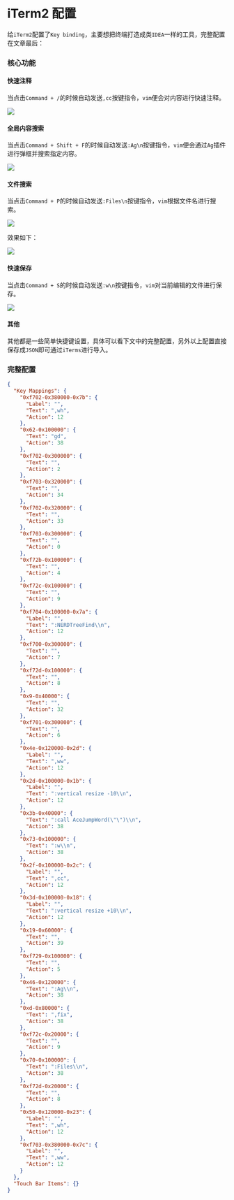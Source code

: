 # iTerm2 配置

给`iTerm2`配置了`Key binding`，主要想把终端打造成类`IDEA`一样的工具，完整配置在文章最后：

### 核心功能

#### 快速注释

当点击`Command + /`的时候自动发送`,cc`按键指令，`vim`便会对内容进行快速注释。

![](https://1.z.wiki/autoupload/2022-08-16/e1d296d06b4649af85b561320906ebda.image.png)

#### 全局内容搜索

当点击`Command + Shift + F`的时候自动发送`:Ag\n`按键指令，`vim`便会通过`Ag`插件进行弹框并搜索指定内容。

![](https://3.z.wiki/autoupload/2022-08-16/9f8fc6aadb1647e5b403f56d83be806c.image.png)

#### 文件搜索

当点击`Command + P`的时候自动发送`:Files\n`按键指令，`vim`根据文件名进行搜索。

![](https://5.z.wiki/autoupload/2022-08-16/ff50fb4486b64bf58f84bc49ea66acf2.image.png)


效果如下：

![](https://6.z.wiki/autoupload/2022-08-16/ba80163df6a74a268160b922e5d971a2.files.gif)

#### 快速保存

当点击`Command + S`的时候自动发送`:w\n`按键指令，`vim`对当前编辑的文件进行保存。

![](https://7.z.wiki/autoupload/2022-08-16/4e92304b1acc4a61939d611c95625545.image.png)

#### 其他

其他都是一些简单快捷键设置，具体可以看下文中的完整配置，另外以上配置直接保存成`JSON`即可通过`iTerms`进行导入。

### 完整配置


```json
{
  "Key Mappings": {
    "0xf702-0x380000-0x7b": {
      "Label": "",
      "Text": ",wh",
      "Action": 12
    },
    "0x62-0x100000": {
      "Text": "gd",
      "Action": 38
    },
    "0xf702-0x300000": {
      "Text": "",
      "Action": 2
    },
    "0xf703-0x320000": {
      "Text": "",
      "Action": 34
    },
    "0xf702-0x320000": {
      "Text": "",
      "Action": 33
    },
    "0xf703-0x300000": {
      "Text": "",
      "Action": 0
    },
    "0xf72b-0x100000": {
      "Text": "",
      "Action": 4
    },
    "0xf72c-0x100000": {
      "Text": "",
      "Action": 9
    },
    "0xf704-0x100000-0x7a": {
      "Label": "",
      "Text": ":NERDTreeFind\\n",
      "Action": 12
    },
    "0xf700-0x300000": {
      "Text": "",
      "Action": 7
    },
    "0xf72d-0x100000": {
      "Text": "",
      "Action": 8
    },
    "0x9-0x40000": {
      "Text": "",
      "Action": 32
    },
    "0xf701-0x300000": {
      "Text": "",
      "Action": 6
    },
    "0x4e-0x120000-0x2d": {
      "Label": "",
      "Text": ",ww",
      "Action": 12
    },
    "0x2d-0x100000-0x1b": {
      "Label": "",
      "Text": ":vertical resize -10\\n",
      "Action": 12
    },
    "0x3b-0x40000": {
      "Text": ":call AceJumpWord(\"\")\\n",
      "Action": 38
    },
    "0x73-0x100000": {
      "Text": ":w\\n",
      "Action": 38
    },
    "0x2f-0x100000-0x2c": {
      "Label": "",
      "Text": ",cc",
      "Action": 12
    },
    "0x3d-0x100000-0x18": {
      "Label": "",
      "Text": ":vertical resize +10\\n",
      "Action": 12
    },
    "0x19-0x60000": {
      "Text": "",
      "Action": 39
    },
    "0xf729-0x100000": {
      "Text": "",
      "Action": 5
    },
    "0x46-0x120000": {
      "Text": ":Ag\\n",
      "Action": 38
    },
    "0xd-0x80000": {
      "Text": ",fix",
      "Action": 38
    },
    "0xf72c-0x20000": {
      "Text": "",
      "Action": 9
    },
    "0x70-0x100000": {
      "Text": ":Files\\n",
      "Action": 38
    },
    "0xf72d-0x20000": {
      "Text": "",
      "Action": 8
    },
    "0x50-0x120000-0x23": {
      "Label": "",
      "Text": ",wh",
      "Action": 12
    },
    "0xf703-0x380000-0x7c": {
      "Label": "",
      "Text": ",ww",
      "Action": 12
    }
  },
  "Touch Bar Items": {}
}
```